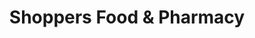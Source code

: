 ---
title: "Shoppers Food & Pharmacy"
url: /upper-marlboro/shoppers-food-and-pharmacy/
shop: supermarket
---